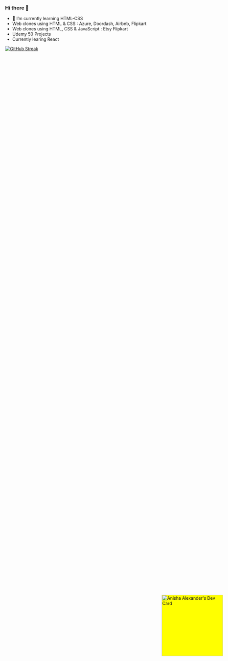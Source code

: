 ### Hi there 👋
- 🌱 I’m currently learning  HTML-CSS
- Web clones using HTML & CSS : Azure, Doordash, Airbnb, Flipkart
- Web clones using HTML, CSS & JavaScript : Etsy Flipkart
- Udemy 50 Projects
- Currently learing React


[![GitHub Streak](https://streak-stats.demolab.com?user=Anisha-Alexander&theme=radical)](https://git.io/streak-stats)
<div style='background-color:yellow;position:absolute;right:20;top:50%;'>
  <a href="https://app.daily.dev/Anisha_Alexander">
     <img src="https://api.daily.dev/devcards/a22aa047ee4d4e2485317360004c2526.png?r=s59" width="200"    alt="Anisha Alexander's Dev Card"/>
  </a>
</div>
  


